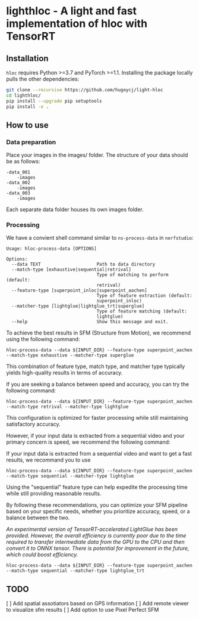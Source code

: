 # lighthloc - A light and fast implementation of hloc with TensorRT

## Installation

`hloc` requires Python >=3.7 and PyTorch >=1.1. Installing the package locally pulls the other dependencies:

```bash
git clone --recursive https://github.com/hugoycj/light-hloc
cd lighthloc/
pip install --upgrade pip setuptools
pip install -e .
```

## How to use
### Data preparation
Place your images in the images/ folder. The structure of your data should be as follows:
```
-data_001
    -images
-data_002
    -images
-data_003
    -images
```
Each separate data folder houses its own images folder.

### Processing
We have a convient shell command similar to `ns-process-data` in `nerfstudio`:
```
Usage: hloc-process-data [OPTIONS]

Options:
  --data TEXT                     Path to data directory
  --match-type [exhaustive|sequential|retrival]
                                  Type of matching to perform (default:
                                  retrival)
  --feature-type [superpoint_inloc|superpoint_aachen]
                                  Type of feature extraction (default:
                                  superpoint_inloc)
  --matcher-type [lightglue|lightglue_trt|superglue]
                                  Type of feature matching (default:
                                  lightglue)
  --help                          Show this message and exit.
```

To achieve the best results in SFM (Structure from Motion), we recommend using the following command:
```
hloc-process-data --data ${INPUT_DIR} --feature-type superpoint_aachen --match-type exhaustive --matcher-type superglue
```
This combination of feature type, match type, and matcher type typically yields high-quality results in terms of accuracy.

If you are seeking a balance between speed and accuracy, you can try the following command:
```
hloc-process-data --data ${INPUT_DIR} --feature-type superpoint_aachen --match-type retrival --matcher-type lightglue
```
This configuration is optimized for faster processing while still maintaining satisfactory accuracy.

However, if your input data is extracted from a sequential video and your primary concern is speed, we recommend the following command:

If your input data is extracted from a sequential video and want to get a fast results, we recommand you to use
```
hloc-process-data --data ${INPUT_DIR} --feature-type superpoint_aachen --match-type sequential --matcher-type lightglue
```
Using the "sequential" feature type can help expedite the processing time while still providing reasonable results.

By following these recommendations, you can optimize your SFM pipeline based on your specific needs, whether you prioritize accuracy, speed, or a balance between the two.

*An experimental version of TensorRT-accelerated LightGlue has been provided. However, the overall efficiency is currently poor due to the time required to transfer intermediate data from the GPU to the CPU and then convert it to ONNX tensor. There is potential for improvement in the future, which could boost efficiency.*
```
hloc-process-data --data ${INPUT_DIR} --feature-type superpoint_aachen --match-type sequential --matcher-type lightglue_trt
```

## TODO
[ ] Add spatial assotiators based on GPS information
[ ] Add remote viewer to visualize sfm results
[ ] Add option to use Pixel Perfect SFM